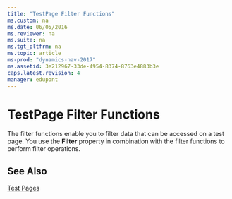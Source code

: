 ```yaml
---
title: "TestPage Filter Functions"
ms.custom: na
ms.date: 06/05/2016
ms.reviewer: na
ms.suite: na
ms.tgt_pltfrm: na
ms.topic: article
ms-prod: "dynamics-nav-2017"
ms.assetid: 3e212967-33de-4954-8374-8763e4883b3e
caps.latest.revision: 4
manager: edupont
---
```

# TestPage Filter Functions
The filter functions enable you to filter data that can be accessed on a test page. You use the **Filter** property in combination with the filter functions to perform filter operations.  
  
## See Also  
 [Test Pages](Test-Pages.md)